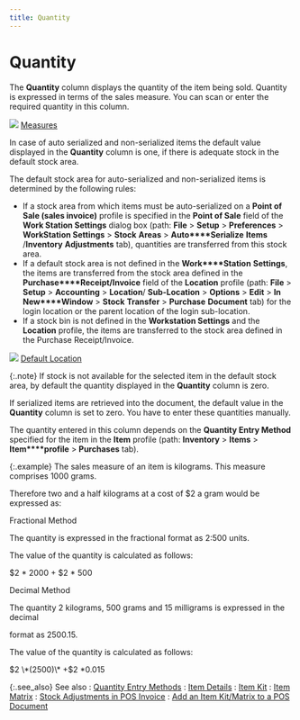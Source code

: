 ```yaml
---
title: Quantity
---
```


# Quantity


The **Quantity** column displays  the quantity of the item being sold. Quantity is expressed in terms of  the sales measure. You can scan or enter the required quantity in this  column.


![]({{site.pos_baseurl}}/img/lens.gif) [Measures]({{site.mi_chm}}/item-profile-details/measure/measure.html)


In case of auto serialized and non-serialized items the default value  displayed in the **Quantity** column  is one, if there is adequate stock in the default stock area.


The default stock area for auto-serialized and non-serialized items  is determined by the following rules:

- If a stock  area from which items must be auto-serialized on a **Point 
 of Sale (sales invoice)** profile is specified in the **Point 
 of Sale** field of the **Work Station 
 Settings** dialog box (path: **File**  > **Setup** > **Preferences**  > **WorkStation 
 Settings** > **Stock** **Areas** > **Auto****Serialize** **Items**  /**Inventory** **Adjustments**  tab), quantities are transferred from this stock area.
- If a default  stock area is not defined in the **Work****Station** **Settings**,  the items are transferred from the stock area defined in the **Purchase****Receipt/Invoice** field of the **Location** profile (path: **File**  > **Setup** > **Accounting**  > **Location**/ **Sub-Location**  > **Options** > **Edit**  > **In** **New****Window** ><font style="color: #800000;" color="#800000"> 
 </font>**Stock** **Transfer**  > **Purchase** **Document**  tab) for the login location or the parent location of the login sub-location.
- If a stock  bin is not defined in the **Workstation 
 Settings** and the **Location**  profile, the items are transferred to the stock area defined in the Purchase  Receipt/Invoice.



![]({{site.pos_baseurl}}/img/lens.gif) [Default  Location]({{site.sc_chm}}/misc/default_location.html)


{:.note}
If stock is not available for the selected item in the  default stock area, by default the quantity displayed in the **Quantity** column is zero.


If serialized items are retrieved into the document, the default value  in the **Quantity** column is set  to zero. You have to enter these quantities manually.


The quantity entered in this column depends on the **Quantity 
 Entry Method** specified for the item in the **Item**  profile (path: **Inventory** >  **Items** > **Item****profile** > **Purchases**  tab).


{:.example}
The sales measure  of an item is kilograms. This measure comprises 1000 grams.


Therefore two and  a half kilograms at a cost of $2 a gram would be expressed as:


Fractional Method


The quantity is  expressed in the fractional format as 2:500 units.


The value of the  quantity is calculated as follows:


$2 \* 2000 + $2 \*  500


Decimal Method


The quantity 2 kilograms,  500 grams and 15 milligrams is expressed in the decimal


format as 2500.15.


The value of the  quantity is calculated as follows:


$2  \*(2500)\* +$2 \*0.015


{:.see_also}
See also
: [Quantity  Entry Methods]({{site.mi_chm}}/item-profile-details/other-items-information/purchase/quantity_entry_method.html)
: [Item  Details]({{site.pos_baseurl}}/misc/item_details_iten_info_pos_docs_content.html)
: [Item Kit]({{site.mi_chm}}/item-profile-details/item-types/kits/kits.html)
: [Item  Matrix]({{site.mi_chm}}/creating-matrix-group-and-matrix-items/item_matrix.html)
: [Stock  Adjustments in POS Invoice]({{site.pos_baseurl}}/misc/stock_adjustments_in_point_of_sale_documents.html)
: [Add  an Item Kit/Matrix to a POS Document]({{site.pos_baseurl}}/misc/add_an_item_kit_item_matrix_to_a_point_of_sale_document.html)
